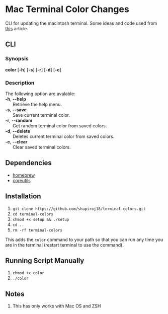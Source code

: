 # Mac Terminal Color Changes

CLI for updating the macintosh terminal. Some ideas and code used from [this](https://scriptingosx.com/2019/12/random-terminal-background-colors/) article.

## CLI
### Synopsis
**color** [**-h**] [**-s**] [**-r**] [**-d**] [**-c**]

### Description
The following option are avalable: <br />
**-h**, **--help** <br />
&nbsp;&nbsp;&nbsp;&nbsp;&nbsp;&nbsp;Retrieve the help menu. <br />
**-s**, **--save** <br />
&nbsp;&nbsp;&nbsp;&nbsp;&nbsp;&nbsp;Save current terminal color. <br />
**-r**, **--random** <br />
&nbsp;&nbsp;&nbsp;&nbsp;&nbsp;&nbsp;Get random terminal color from saved colors. <br />
**-d**, **--delete** <br />
&nbsp;&nbsp;&nbsp;&nbsp;&nbsp;&nbsp;Deletes current terminal color from saved colors. <br />
**-c**, **--clear** <br />
&nbsp;&nbsp;&nbsp;&nbsp;&nbsp;&nbsp;Clear saved terminal colors. <br />

## Dependencies
* [homebrew](https://formulae.brew.sh/)
* [coreutils](https://formulae.brew.sh/formula/coreutils)

## Installation

1. `git clone https://github.com/shapiroj18/terminal-colors.git`
2. `cd terminal-colors`
3. `chmod +x setup && ./setup`
4. `cd ..`
5. `rm -rf terminal-colors`

This adds the `color` command to your path so that you can run any time you are in the terminal (restart terminal to use the command).

## Running Script Manually
1. `chmod +x color`
2. `./color`

## Notes
1. This has only works with Mac OS and ZSH